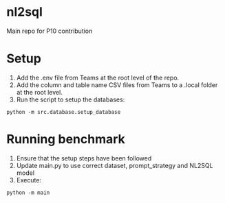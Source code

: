 # nl2sql
Main repo for P10 contribution

# Setup
1. Add the .env file from Teams at the root level of the repo.
2. Add the column and table name CSV files from Teams to a .local folder at the root level.
3. Run the script to setup the databases:

```
python -m src.database.setup_database
```

# Running benchmark
1. Ensure that the setup steps have been followed
2. Update main.py to use correct dataset, prompt_strategy and NL2SQL model
3. Execute:
```
python -m main
```

